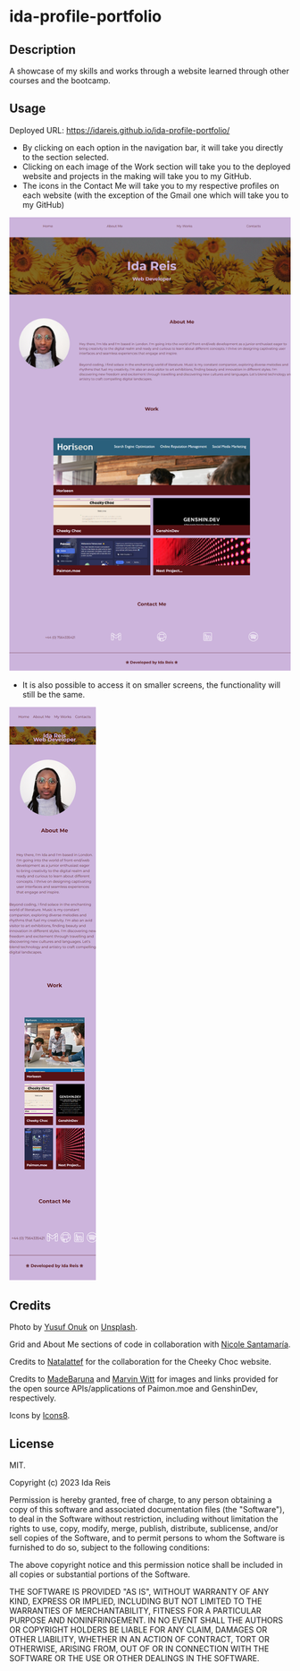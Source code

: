 # ida-profile-portfolio

## Description

A showcase of my skills and works through a website learned through other courses and the bootcamp.

## Usage

Deployed URL: https://idareis.github.io/ida-profile-portfolio/

- By clicking on each option in the navigation bar, it will take you directly to the section selected.
- Clicking on each image of the Work section will take you to the deployed website and projects in the making will take you to my GitHub.
- The icons in the Contact Me will take you to my respective profiles on each website (with the exception of the Gmail one which will take you to my GitHub)

![website screenshot)](assets/images/127.0.0.1_5500_index.html.png)

- It is also possible to access it on smaller screens, the functionality will still be the same.

![(website screenshot)](assets/images/idareis.github.io_ida-profile-portfolio_.png)



## Credits

Photo by <a href="https://unsplash.com/@onkysf?utm_content=creditCopyText&utm_medium=referral&utm_source=unsplash">Yusuf Onuk</a> on <a href="https://unsplash.com/photos/a-group-of-sunflowers-pGpbccZU3vk?utm_content=creditCopyText&utm_medium=referral&utm_source=unsplash">Unsplash</a>.

Grid and About Me sections of code in collaboration with <a href="https://github.com/NicoleSanG">Nicole Santamaría</a>.

Credits to <a href="https://github.com/Natalattef">Natalattef</a> for the collaboration for the Cheeky Choc website.

Credits to <a href="https://github.com/MadeBaruna">MadeBaruna</a> and <a href="https://github.com/NurMarvin">Marvin Witt</a> for images and links provided for the open source APIs/applications of Paimon.moe and GenshinDev, respectively.
  
Icons by <a target="_blank" href="https://icons8.com">Icons8</a>.
  

## License

MIT.

Copyright (c) 2023 Ida Reis

Permission is hereby granted, free of charge, to any person obtaining a copy
of this software and associated documentation files (the "Software"), to deal
in the Software without restriction, including without limitation the rights
to use, copy, modify, merge, publish, distribute, sublicense, and/or sell
copies of the Software, and to permit persons to whom the Software is
furnished to do so, subject to the following conditions:

The above copyright notice and this permission notice shall be included in all
copies or substantial portions of the Software.

THE SOFTWARE IS PROVIDED "AS IS", WITHOUT WARRANTY OF ANY KIND, EXPRESS OR
IMPLIED, INCLUDING BUT NOT LIMITED TO THE WARRANTIES OF MERCHANTABILITY,
FITNESS FOR A PARTICULAR PURPOSE AND NONINFRINGEMENT. IN NO EVENT SHALL THE
AUTHORS OR COPYRIGHT HOLDERS BE LIABLE FOR ANY CLAIM, DAMAGES OR OTHER
LIABILITY, WHETHER IN AN ACTION OF CONTRACT, TORT OR OTHERWISE, ARISING FROM,
OUT OF OR IN CONNECTION WITH THE SOFTWARE OR THE USE OR OTHER DEALINGS IN THE
SOFTWARE.
